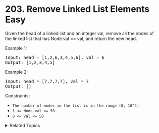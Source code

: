 # 203. Remove Linked List Elements<br> Easy

Given the head of a linked list and an integer val, remove all the nodes of the linked list that has Node.val == val, and return the new head.


Example 1:

<pre>
Input: head = [1,2,6,3,4,5,6], val = 6
Output: [1,2,3,4,5]
</pre>

Example 2:

<pre>
Input: head = [7,7,7,7], val = 7
Output: []
</pre>

Constraints:

- `The number of nodes in the list is in the range [0, 10^4].`
- `1 <= Node.val <= 50`
- `0 <= val <= 50`

<details>

<summary> Related Topics </summary>

-   `Linked List`

</details>